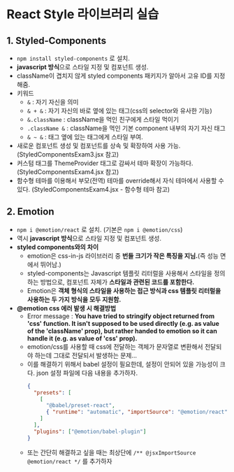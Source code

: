 # React Style 라이브러리 실습

## 1. Styled-Components
  * `npm install styled-components` 로 설치.
  * **javascript 방식**으로 스타일 지정 및 컴포넌트 생성.
  * className이 겹치지 않게 styled components 패키지가 알아서 고유 ID를 지정해줌.
  * 키워드
    + `&` : 자기 자신을 의미
    + `& + &` : 자기 자신의 바로 옆에 있는 태그(css의 selector와 유사한 기능)
    + `&.className` : className을 먹인 친구에게 스타일 먹이기
    + `.className &` : className을 먹인 기본 component 내부의 자기 자신 태그
    + `& ~ &` : 태그 옆에 있는 태그에게 스타일 부여.
  * 새로운 컴포넌트 생성 및 컴포넌트를 상속 및 확장하여 사용 가능.(StyledComponentsExam3.jsx 참고)
  * 커스텀 태그를 ThemeProvider 태그로 감싸서 테마 확장이 가능하다. (StyledComponentsExam4.jsx 참고)
  * 함수형 테마를 이용해서 부모(전역) 테마를 override해서 자식 테마에서 사용할 수 있다. (StyledComponentsExam4.jsx - 함수형 테마 참고)


## 2. Emotion
* `npm i @emotion/react` 로 설치. (기본은 `npm i @emotion/css`)
* 역시 **javascript 방식**으로 스타일 지정 및 컴포넌트 생성.
* **styled components와의 차이**
  - emotion은 css-in-js 라이브러리 중 **번들 크기가 작은 특징을 지님.**(즉 성능 면에서 뛰어남.)
  - styled-components는 Javascript 템플릿 리터럴을 사용해서 스타일을 정의하는 방법으로, 컴포넌트 자체가 **스타일과 관련된 코드를 포함한다.**
  - Emotion은 **객체 형식의 스타일을 사용하는 접근 방식과 css 템플릿 리터럴을 사용하는 두 가지 방식을 모두 지원함.**
* **@emotion css 에러 발생 시 해결방법**
  - Error message : **You have tried to stringify object returned from 'css' function. It isn't supposed to be used directly (e.g. as value of the 'className' prop), but rather handed to emotion so it can handle it (e.g. as value of 'css' prop).**
  - emotion/css를 사용할 때 css에 전달하는 객체가 문자열로 변환해서 전달되야 하는데 그대로 전달되서 발생하는 문제...
  - 이를 해결하기 위해서 babel 설정이 필요한데, 설정이 안되어 있을 가능성이 크다. json 설정 파일에 다음 내용을 추가하자.
    ```json
    {
      "presets": [
        [
          "@babel/preset-react",
          { "runtime": "automatic", "importSource": "@emotion/react" }
        ]
      ],
      "plugins": ["@emotion/babel-plugin"]
    }
    ```
  - 또는 간단히 해결하고 싶을 때는 최상단에 ```/** @jsxImportSource @emotion/react */``` 를 추가하자
